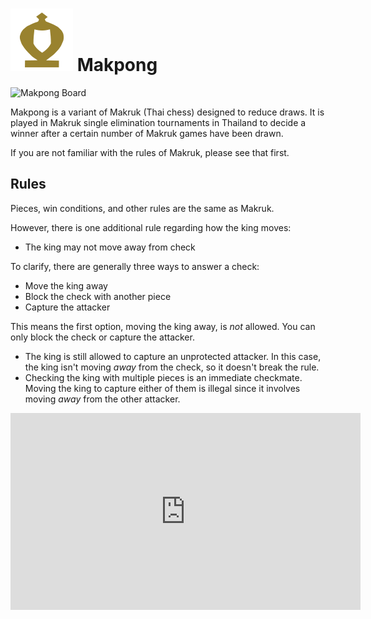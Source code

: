 # ![Makpong](https://github.com/gbtami/pychess-variants/blob/master/static/icons/makpong.svg) Makpong

![Makpong Board](https://github.com/gbtami/pychess-variants/blob/master/static/images/MakrukGuide/Makruk.png?raw=true)

Makpong is a variant of Makruk (Thai chess) designed to reduce draws. It is played in Makruk single elimination tournaments in Thailand to decide a winner after a certain number of Makruk games have been drawn.

If you are not familiar with the rules of Makruk, please see that first.

## Rules

Pieces, win conditions, and other rules are the same as Makruk.

However, there is one additional rule regarding how the king moves:
* The king may not move away from check

To clarify, there are generally three ways to answer a check:
* Move the king away
* Block the check with another piece
* Capture the attacker

This means the first option, moving the king away, is *not* allowed. You can only block the check or capture the attacker.
* The king is still allowed to capture an unprotected attacker. In this case, the king isn't moving *away* from the check, so it doesn't break the rule.
* Checking the king with multiple pieces is an immediate checkmate. Moving the king to capture either of them is illegal since it involves moving *away* from the other attacker.
<iframe width="560" height="315" src="https://www.youtube.com/embed/WmMw97hp8C0" frameborder="0" allowfullscreen></iframe>
